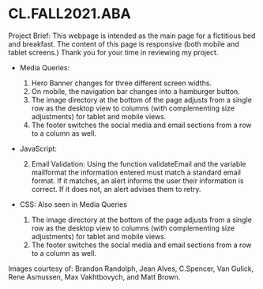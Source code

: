 # CL.FALL2021.ABA

Project Brief: 
    This webpage is intended as the main page for a fictitious bed and breakfast. The content of this page is responsive (both mobile and tablet screens.) 
    Thank you for your time in reviewing my project. 

  
- Media Queries: 
    1. Hero Banner changes for three different screen widths. 
    2. On mobile, the navigation bar changes into a hamburger button. 
    3. The image directory at the bottom of the page adjusts from a single row as the desktop view to columns (with complementing size adjustments) for tablet and mobile views. 
    4. The footer switches the social media and email sections from a row to a column as well. 

- JavaScript:  
    <!-- 1. Image Carousel: Explaination needed -->
    2. Email Validation: Using the function validateEmail and the variable mailformat the information entered must match a standard email format. If it matches, an alert informs the user their information is correct. If it does not, an alert advises them to retry.  

- CSS: Also seen in Media Queries
    1. The image directory at the bottom of the page adjusts from a single row as the desktop view to columns (with complementing size adjustments) for tablet and mobile views. 
    2. The footer switches the social media and email sections from a row to a column as well. 


Images courtesy of: 
    Brandon Randolph, Jean Alves, C.Spencer, Van Gulick, Rene Asmussen, Max Vakhtbovych, and Matt Brown.